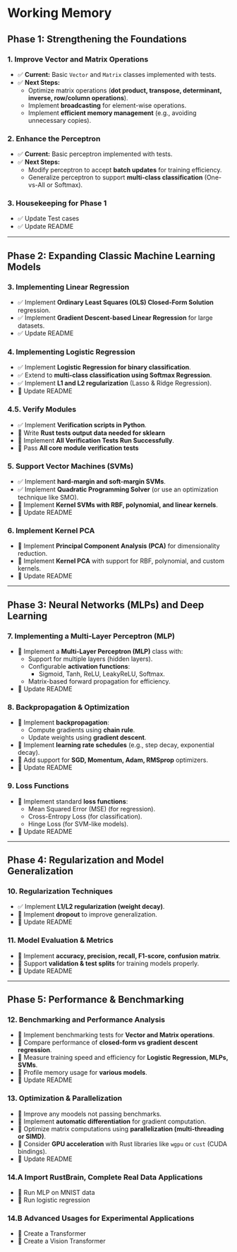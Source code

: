 # Working Memory

## **Phase 1: Strengthening the Foundations**  
### **1. Improve Vector and Matrix Operations**  
- ✅ **Current:** Basic `Vector` and `Matrix` classes implemented with tests.  
- ✅ **Next Steps:**  
  - Optimize matrix operations (**dot product, transpose, determinant, inverse, row/column operations**).  
  - Implement **broadcasting** for element-wise operations.  
  - Implement **efficient memory management** (e.g., avoiding unnecessary copies).  

### **2. Enhance the Perceptron**  
- ✅ **Current:** Basic perceptron implemented with tests.  
- ✅ **Next Steps:**  
  - Modify perceptron to accept **batch updates** for training efficiency.  
  - Generalize perceptron to support **multi-class classification** (One-vs-All or Softmax).  

### **3. Housekeeping for Phase 1**  
- ✅ Update Test cases  
- ✅ Update README  

---

## **Phase 2: Expanding Classic Machine Learning Models**  
### **3. Implementing Linear Regression**  
- ✅ Implement **Ordinary Least Squares (OLS) Closed-Form Solution** regression.  
- ✅ Implement **Gradient Descent-based Linear Regression** for large datasets.  
- ✅ Update README  

### **4. Implementing Logistic Regression**  
- ✅ Implement **Logistic Regression for binary classification**.  
- ✅ Extend to **multi-class classification using Softmax Regression**.  
- ✅ Implement **L1 and L2 regularization** (Lasso & Ridge Regression).  
- 🔲 Update README  

### **4.5. Verify Modules**
- ✅ Implement **Verification scripts in Python**.  
- 🔲 Write **Rust tests output data needed for sklearn**
- 🔲 Implement **All Verification Tests Run Successfully**. 
- 🔲 Pass **All core module verification tests**

### **5. Support Vector Machines (SVMs)**
- ✅ Implement **hard-margin and soft-margin SVMs**.  
- ✅ Implement **Quadratic Programming Solver** (or use an optimization technique like SMO).  
- 🔲 Implement **Kernel SVMs with RBF, polynomial, and linear kernels**.  
- 🔲 Update README

### **6. Implement Kernel PCA**  
- 🔲 Implement **Principal Component Analysis (PCA)** for dimensionality reduction.  
- 🔲 Implement **Kernel PCA** with support for RBF, polynomial, and custom kernels.  
- 🔲 Update README  

---

## **Phase 3: Neural Networks (MLPs) and Deep Learning**  
### **7. Implementing a Multi-Layer Perceptron (MLP)**  
- 🔲 Implement a **Multi-Layer Perceptron (MLP)** class with:  
  - Support for multiple layers (hidden layers).  
  - Configurable **activation functions**:  
    - Sigmoid, Tanh, ReLU, LeakyReLU, Softmax.  
  - Matrix-based forward propagation for efficiency.  
- 🔲 Update README  

### **8. Backpropagation & Optimization**  
- 🔲 Implement **backpropagation**:  
  - Compute gradients using **chain rule**.  
  - Update weights using **gradient descent**.  
- 🔲 Implement **learning rate schedules** (e.g., step decay, exponential decay).  
- 🔲 Add support for **SGD, Momentum, Adam, RMSprop** optimizers.  
- 🔲 Update README  

### **9. Loss Functions**  
- 🔲 Implement standard **loss functions**:  
  - Mean Squared Error (MSE) (for regression).  
  - Cross-Entropy Loss (for classification).  
  - Hinge Loss (for SVM-like models).  
- 🔲 Update README  

---

## **Phase 4: Regularization and Model Generalization**  
### **10. Regularization Techniques**  
- ✅ Implement **L1/L2 regularization (weight decay)**.  
- 🔲 Implement **dropout** to improve generalization.  
- 🔲 Update README  

### **11. Model Evaluation & Metrics**  
- 🔲 Implement **accuracy, precision, recall, F1-score, confusion matrix**.  
- 🔲 Support **validation & test splits** for training models properly.  
- 🔲 Update README  

---

## **Phase 5: Performance & Benchmarking**  
### **12. Benchmarking and Performance Analysis**  
- 🔲 Implement benchmarking tests for **Vector and Matrix operations**.  
- 🔲 Compare performance of **closed-form vs gradient descent regression**.  
- 🔲 Measure training speed and efficiency for **Logistic Regression, MLPs, SVMs**.  
- 🔲 Profile memory usage for **various models**.  
- 🔲 Update README  

### **13. Optimization & Parallelization**  
- 🔲 Improve any moodels not passing benchmarks. 
- 🔲 Implement **automatic differentiation** for gradient computation.  
- 🔲 Optimize matrix computations using **parallelization (multi-threading or SIMD)**.  
- 🔲 Consider **GPU acceleration** with Rust libraries like `wgpu` or `cust` (CUDA bindings).  
- 🔲 Update README  


### **14.A Import RustBrain, Complete Real Data Applications**  
- 🔲 Run MLP on MNIST data 
- 🔲 Run logistic regression 

### **14.B Advanced Usages for Experimental Applications**  
- 🔲 Create a Transformer 
- 🔲 Create a Vision Transformer